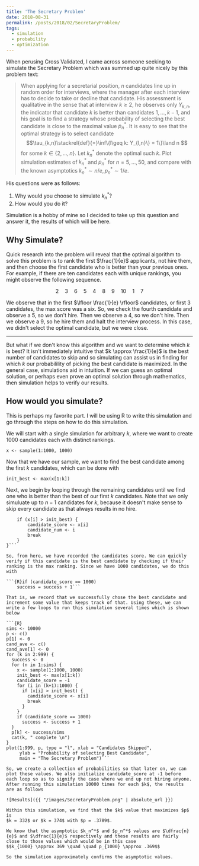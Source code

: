 ```yaml
---
title: 'The Secretary Problem'
date: 2018-08-31
permalink: /posts/2018/02/SecretaryProblem/
tags:
  - simulation
  - probability
  - optimization
---
```


When perusing Cross Validated, I came across someone seeking to simulate the Secretary Problem which was summed up quite nicely by this problem text:

>When applying for a secretarial position, $n$ candidates line up in random order for interviews, where the manager after each interview has to decide to take or decline that candidate. His assessment is qualitative in the sense that at interview $k\geq 2$, he observes only $Y_{k,n}$, the indicator that candidate $k$ is better than candidates $1,\ldots,k−1,$ and his goal is to find a strategy whose probability of selecting the best candidate is close to the maximal value $p_n^*$. It is easy to see that the optimal strategy is to select candidate $$\tau_{k,n}\stackrel{def}{=}\inf\{l\geq k: Y_{l,n}\} = 1\}\land n $$ for some $k\in\{2,\ldots,n\}$. Let $k_n^*$ denote the optimal such $k$. Plot simulation estimates of $k_n^*$ and $p_n^*$ for $n = 5,\ldots, 50,$ and compare with the known asymptotics $k_n^*\sim n/e, p_n^*\sim 1/e$.

His questions were as follows:

1. Why would you choose to simulate $k_n^*$?
1. How would you do it?

Simulation is a hobby of mine so I decided to take up this question and answer it, the results of which will be here.

## Why Simulate?

Quick research into the problem will reveal that the optimal algorithm to solve this problem is to rank the first $\frac{1}{e}$ applicants, not hire them, and then choose the first candidate who is better than your previous ones. For example, if there are ten candidates each with unique rankings, you might observe the following sequence.

$$2 \quad 3 \quad 6 \quad 5 \quad 4 \quad 8 \quad 9 \quad 10 \quad 1 \quad 7$$

We observe that in the first $\lfloor \frac{1}{e} \rfloor$ candidates, or first 3 candidates, the max score was a six. So, we check the fourth candidate and observe a 5, so we don't hire. Then we observe a 4, so we don't hire. Then we observe a 9, so he hire them and halt the interview process. In this case, we didn't select the optimal candidate, but we were close.

---

But what if we don't know this algorithm and we want to determine which $k$ is best? It isn't immediately intuitive that $k \approx \frac{1}{e}$ is the best number of candidates to skip and so simulating can assist us in finding for which $k$ our probabilility of picking the best candidate is maximized. In the general case, simulations aid in intuition. If we can guess an optimal solution, or perhaps even prove an optimal solution through mathematics, then simulation helps to verify our results.

## How would you simulate?

This is perhaps my favorite part. I will be using R to write this simulation and go through the steps on how to do this simulation.

We will start with a single simulation for arbitrary $k$, where we want to create 1000 candidates each with distinct rankings.

`x <- sample(1:1000, 1000)`

Now that we have our sample, we want to find the best candidate among the first $k$ candidates, which can be done with

`init_best <- max(x[1:k])`

Next, we begin by looping through the remaining candidates until we find one who is better than the best of our first $k$ candidates. Note that we only simuluate up to $n-1$ candidates for $k$, because it doesn't make sense to skip every candidate as that always results in no hire.

```{R}for (i in (k+1):999) {
	if (x[i] > init_best) {
		candidate_score <- x[i]
		candidate_num <- i
		break
	}
}```

So, from here, we have recorded the candidates score. We can quickly verify if this candidate is the best candidate by checking if their ranking is the max ranking. Since we have 1000 candidates, we do this with

```{R}if (candidate_score == 1000)
	success = success + 1```

That is, we record that we successfully chose the best candidate and increment some value that keeps track of that. Using these, we can write a few loops to run this simulation several times which is shown below

```{R}
sims <- 10000
p <- c()
p[1] <- 0
cand_ave <- c()
cand_ave[1] <- 0
for (k in 2:999) {
  success <- 0
  for (n in 1:sims) {
    x <- sample(1:1000, 1000)
    init_best <- max(x[1:k])
    candidate_score = -1
    for (i in (k+1):1000) {
      if (x[i] > init_best) {
        candidate_score <- x[i]
        break
      }
    }
    if (candidate_score == 1000)
      success <- success + 1
  }
  p[k] <- success/sims
  cat(k, " complete \n")
}
plot(1:999, p, type = "l", xlab = "Candidates Skipped",
     ylab = "Probability of selecting Best Candidate",
     main = "The Secretary Problem")```

So, we create a collection of probabilities so that later on, we can plot these values. We also initialize candidate_score at -1 before each loop so as to signify the case where we end up not hiring anyone. After running this simulation 10000 times for each $k$, the results are as follows

![Results]({{ "/images/SecretaryProblem.png" | absolute_url }})

Within this simulation, we find that the $k$ value that maximizes $p$ is
$k = 332$ or $k = 374$ with $p = .3789$.

We know that the asymptotic $k_n^*$ and $p_n^*$ values are $\dfrac{n}{e}$ and $\dfrac{1}{e}$ respectively and these results are fairly close to those values which would be in this case
$$k_{1000} \approx 369 \quad \quad p_{1000} \approx .369$$

So the simulation approximately confirms the asymptotic values.